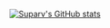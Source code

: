 [![Suparv's GitHub stats](https://github-readme-stats.vercel.app/api?username=Suparv)](https://github.com/anuraghazra/github-readme-stats)
